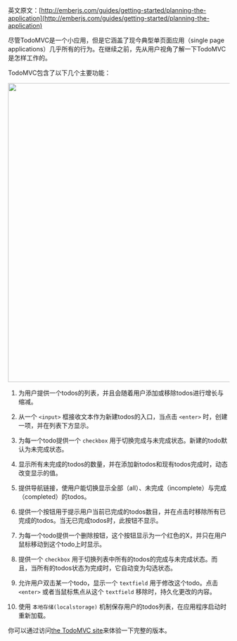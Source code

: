 英文原文：[http://emberjs.com/guides/getting-started/planning-the-application](http://emberjs.com/guides/getting-started/planning-the-application)

尽管TodoMVC是一个小应用，但是它涵盖了现今典型单页面应用（single page applications）几乎所有的行为。在继续之前，先从用户视角了解一下TodoMVC是怎样工作的。

TodoMVC包含了以下几个主要功能：

<img src="/guides/getting-started/images/todo-mvc.png" width="680">

  1. 为用户提供一个todos的列表，并且会随着用户添加或移除todos进行增长与缩减。

  1. 从一个 `<input>` 框接收文本作为新建todos的入口，当点击 `<enter>` 时，创建一项，并在列表下方显示。

  1. 为每一个todo提供一个 `checkbox` 用于切换完成与未完成状态。新建的todo默认为未完成状态。

  1. 显示所有未完成的todos的数量，并在添加新todos和现有todos完成时，动态改变显示的值。

  1. 提供导航链接，使用户能切换显示全部（all）、未完成（incomplete）与完成（completed）的todos。

  1. 提供一个按钮用于提示用户当前已完成的todos数目，并在点击时移除所有已完成的todos。当无已完成todos时，此按钮不显示。

  1. 为每一个todo提供一个删除按钮，这个按钮显示为一个红色的X，并只在用户鼠标移动到这个todo上时显示。

  1. 提供一个 `checkbox` 用于切换列表中所有的todos的完成与未完成状态。而且，当所有的todos状态为完成时，它自动变为勾选状态。

  1. 允许用户双击某一个todo，显示一个 `textfield` 用于修改这个todo。点击 `<enter>` 或者当鼠标焦点从这个 `textfield` 移除时，持久化更改的内容。

  1. 使用 `本地存储(localstorage)` 机制保存用户的todos列表，在应用程序启动时重新加载。

你可以通过访问[the TodoMVC site](http://addyosmani.github.com/todomvc/)来体验一下完整的版本。

